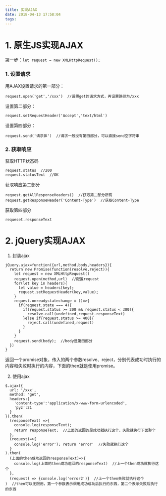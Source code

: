 ```yaml
---
title: 实现AJAX
date: 2018-04-13 17:58:04
tags:
---
```

# 1. 原生JS实现AJAX
第一步：`let request = new XMLHttpRequest();`
### 1. 设置请求
用AJAX设置请求的第一部分：
```
request.open('get','/xxx')  //设置get的请求方式，再设置路径为/xxx
```
设置第二部分：
```
request.setRequestHeader('Accept','text/html')
```  
设置第四部分：
```
request.send('请求体')  //请求一般没有第四部分，可以直接send空字符串
```

### 2. 获取响应
获取HTTP状态码
```
request.status  //200
request.statusText  //OK
```
获取响应第二部分
```
request.getAllResponseHeaders()  //获取第二部分所有
request.getResponseHeader('Content-Type')  //获取Content-Type
```
获取第四部分
```
requeset.responseText
```

# 2. jQuery实现AJAX
1. 封装ajax
```
jQuery.ajax=function({url,method,body,headers}){
  return new Promise(function(resolve,reject)){
    let request = new XMLHttpRequest()
    request.open(method,url)  //配置request
    for(let key in headers){
      let value = headers[key];
      request.setRequestHeader(key,value);
    }
    request.onreadystatechange = ()=>{
      if(request.state === 4){
        if(request.status >= 200 && request.status < 300){
          resolve.call(undefined,request.responseText)
        }else if{request.status >= 400}{
          reject.call(undefined,request)
        }
      }
    }
    request.send(body);  //body是第四部分
  })
}
```
返回一个promise对象，传入的两个参数resolve、reject，分别代表成功时执行的内容和失败时执行的内容，下面的then就是使用promise。

2. 使用ajax
```
$.ajax({
  url: '/xxx',
  method: 'get',
  headers:{
    'content-type':'application/x-www-form-urlencoded',
    'pyz':21
  }
}).then(
  (responseText) =>{
    console.log(responseText);  
    return responseText;  //上面的返回的是成功就执行这个，失败就执行下面那个
  },
  (request)=>{
    console.log('error'); return 'error'  //失败就执行这个
  }
).then(
  (上面的then成功返回的responseText)=>{
    console.log(上面的then成功返回的responseText)  //上一个then成功就执行这个
  },
  (request) => {console.log('error2')}  //上一个then失败就执行这个
)  //then可以无限用，第一个参数表示调用成功成功后执行的东西，第二个表示失败后执行的东西
```